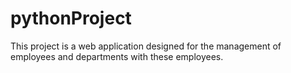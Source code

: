 # pythonProject
This project is a web application designed for the management of employees and departments with these employees.
